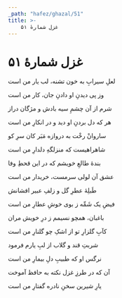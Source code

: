 ```yaml
---
_path: "hafez/ghazal/51"
title: >-
    غزل شمارهٔ ۵۱
---
```

# غزل شمارهٔ ۵۱

<div class="b" id="bn1"><div class="m1"><p>لعلِ سیرابِ به خون تشنه، لب یار من است</p></div>
<div class="m2"><p>وز پی دیدنِ او دادنِ جان، کار من است</p></div></div>
<div class="b" id="bn2"><div class="m1"><p>شرم از آن چشمِ سیه بادش و مژگان دراز</p></div>
<div class="m2"><p>هر که دل بردنِ او دید و در انکارِ من است</p></div></div>
<div class="b" id="bn3"><div class="m1"><p>ساروانْ رخْت به دروازه مَبَر کان سرِ کو</p></div>
<div class="m2"><p>شاهراهیست که منزلگهِ دلدارِ من است</p></div></div>
<div class="b" id="bn4"><div class="m1"><p>بندهٔ طالعِ خویشم که در این قحطِ وفا</p></div>
<div class="m2"><p>عشق آن لولی سرمست، خریدار من است</p></div></div>
<div class="b" id="bn5"><div class="m1"><p>طَبلِهٔ عطرِ گل و زلفِ عبیر افشانش</p></div>
<div class="m2"><p>فیضِ یک شَمِّه ز بوی خوشِ عطارِ من است</p></div></div>
<div class="b" id="bn6"><div class="m1"><p>باغبان، همچو نسیمم ز درِ خویش مران</p></div>
<div class="m2"><p>کآبِ گلزارِ تو از اشکِ چو گلنارِ من است</p></div></div>
<div class="b" id="bn7"><div class="m1"><p>شربتِ قند و گلاب از لبِ یارم فرمود</p></div>
<div class="m2"><p>نرگس او که طبیبِ دلِ بیمارِ من است</p></div></div>
<div class="b" id="bn8"><div class="m1"><p>آن که در طرزِ غزل نکته به حافظ آموخت</p></div>
<div class="m2"><p>یارِ شیرین سخنِ نادره گفتارِ من است</p></div></div>
